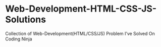 # Web-Development-HTML-CSS-JS-Solutions
Collection of Web-Development(HTML/CSS/JS)  Problem I’ve Solved On Coding Ninja 
